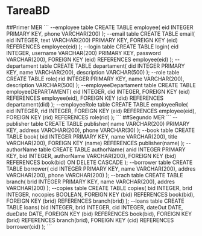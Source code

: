 # TareaBD
##Primer MER
´´´
--employee table
CREATE TABLE employee(
	eid INTEGER PRIMARY KEY,
	phone VARCHAR(200)
);
--email table
CREATE TABLE email(
	eid INTEGER,
	text VARCHAR(200) PRIMARY KEY,
	FOREIGN KEY (eid) REFERENCES employee(eid)
);
--login table
CREATE TABLE login(
	eid INTEGER,
	username VARCHAR(200) PRIMARY KEY,
	password VARCHAR(200),
	FOREIGN KEY (eid) REFERENCES employee(eid)
);
--departament table
CREATE TABLE departament(
	did INTEGER PRIMARY KEY,
	name VARCHAR(200),
	description VARCHAR(500)
);
--role table
CREATE TABLE role(
	rid INTEGER PRIMARY KEY,
	name VARCHAR(200),
	description VARCHAR(500)
);
--employeeDepartament table
CREATE TABLE employeeDEPARTAMENT(
	eid INTEGER,
	did INTEGER,
	FOREIGN KEY (eid) REFERENCES employee(eid),
	FOREIGN KEY (did) REFERENCES departament(did)
);
--employeeRole table
CREATE TABLE employeeRole(
	eid INTEGER,
	rid INTEGER,
	FOREIGN KEY (eid) REFERENCES employee(eid),
	FOREIGN KEY (rid) REFERENCES role(rid)
);
´´´
##Segundo MER
´´´
-- publisher table 
CREATE TABLE publisher(
	name VARCHAR(200) PRIMARY KEY,
	address VARCHAR(200),
	phone VARCHAR(30)
);
--book table
CREATE TABLE book(
	bid INTEGER PRIMARY KEY,
	name VARCHAR(200),
	title VARCHAR(200),
	FOREIGN KEY (name) REFERENCES publisher(name)
);
--authorName table
CREATE TABLE authorName(
	anid INTEGER PRIMARY KEY,
	bid INTEGER,
	authorName VARCHAR(200),
	FOREIGN KEY (bid) REFERENCES book(bid) ON DELETE CASCADE
);
--borrower table
CREATE TABLE borrower(
	cid INTEGER PRIMARY KEY,
	name VARCHAR(200),
	addres VARCHAR(200),
	phone VARCHAR(200)
);
--brach table
CREATE TABLE branch(
	brid INTEGER PRIMARY KEY,
	name VARCHAR(200),
	addres VARCHAR(200)
);
--copies table
CREATE TABLE copies(
	bid INTEGER,
	brid INTEGER,
	nocopies BOOLEAN,
	FOREIGN KEY (bid) REFERENCES book(bid),
	FOREIGN KEY (brid) REFERENCES branch(brid)
);
--loans table
CREATE TABLE loans(
	bid INTEGER,
	brid INTEGER,
	cid INTEGER,
	dateOut DATE,
	dueDate DATE,
	FOREIGN KEY (bid) REFERENCES book(bid),
 	FOREIGN KEY (brid) REFERENCES branch(brid),
	FOREIGN KEY (cid) REFERENCES borrower(cid)
);
´´´
